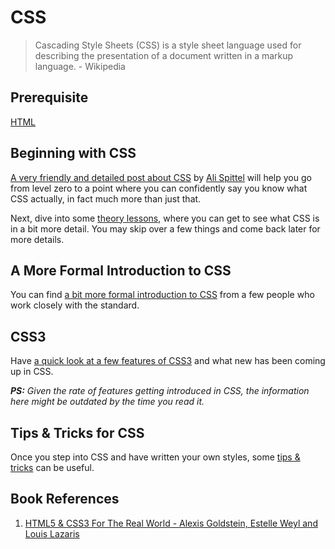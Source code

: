 # CSS

> Cascading Style Sheets (CSS) is a style sheet language used for describing the presentation of a document written in a markup language. - Wikipedia

## Prerequisite

[HTML](01-html.md)

## Beginning with CSS

[A very friendly and detailed post about CSS](https://dev.to/aspittel/css-from-zero-to-hero-3o16) by [Ali Spittel](https://github.com/aspittel) will help you go from level zero to a point where you can confidently say you know what CSS actually, in fact much more than just that.

Next, dive into some [theory lessons](http://www.htmldog.com/guides/css/), where you can get to see what CSS is in a bit more detail. You may skip over a few things and come back later for more details.

## A More Formal Introduction to CSS

You can find [a bit more formal introduction to CSS](https://developer.mozilla.org/en-US/docs/Web/Guide/CSS/Getting_Started/What_is_CSS) from a few people who work closely with the standard.

## CSS3

Have [a quick look at a few features of CSS3](https://designshack.net/articles/introduction-to-css3-part-1-what-is-it/) and what new has been coming up in CSS.

***PS:** Given the rate of features getting introduced in CSS, the information here might be outdated by the time you read it.*

## Tips & Tricks for CSS

Once you step into CSS and have written your own styles, some [tips & tricks](http://www.hongkiat.com/blog/20-useful-css-tips-for-beginners/) can be useful.

## Book References

1. [HTML5 & CSS3 For The Real World - Alexis Goldstein, Estelle Weyl and Louis Lazaris](http://itbookshub.com/html5-css3-for-the-real-world-2nd-edition/)
